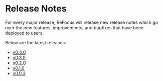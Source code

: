 # Release Notes

For every major release, ReFocus will release new release notes which go over the new features, improvements, and bugfixes that have been deployed to users.

Below are the latest releases:

- [v0.4.0](0-4-0-release-notes.md)
- [v0.3.0](0-3-0-release-notes.md)
- [v0.2.0](0-2-0-release-notes.md)
- [v0.1.0](0-1-0-release-notes.md)
- [v0.0.3](0-0-3-release-notes.md)
